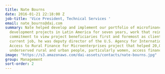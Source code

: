 ```yaml
---
title: Nate Bourns
date: 2016-01-21 22:18:00 Z
job-title: 'Vice President, Technical Services '
email: nate_bourns@dai.com
summary: Nate helped develop and implement our portfolio of microfinance and enterprise
  development projects in Latin America for seven years, work that reinforced his
  commitment to view project beneficiaries first and foremost as clients. Before his
  current job, he was deputy director of the U.S. Agency for International Development
  Access to Rural Finance for Microenterprises project that helped 20,000 of Mexico’s
  underserved rural and urban people, particularly women, access financial services.
image: "https://s3.amazonaws.com/dai-assets/contacts/nate-bourns.jpg"
group: Management
sort-order: 2
---
```


